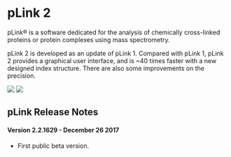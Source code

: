 # pLink 2

pLink® is a software dedicated for the analysis of chemically cross-linked proteins or protein complexes using mass spectrometry.

pLink 2 is developed as an update of pLink 1. Compared with pLink 1, pLink 2 provides a graphical user interface, and is ~40 times faster with a new designed index structure. There are also some improvements on the precision.

![](http://pfind.ict.ac.cn/software/pLink2/pLink2.png)
![](http://pfind.ict.ac.cn/software/pLink2/pLabel.png)

## pLink Release Notes
#### Version 2.2.1629 - December 26 2017
* First public beta version.

